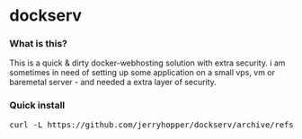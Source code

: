 # dockserv



### What is this?

This is a quick & dirty docker-webhosting solution with extra security. i am sometimes in need of setting up some application on a small vps, vm or baremetal server - and needed a extra layer of security.


### Quick install

<pre>
curl -L https://github.com/jerryhopper/dockserv/archive/refs/tags/0.0.2.tar.gz | tar -xzv  && bash dockserv-0.0.2/setup.sh
</pre>

